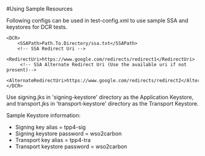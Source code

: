#Using Sample Resources

Following configs can be used in test-config.xml to use sample SSA and keystores for DCR tests.

    <DCR>
        <SSAPath>Path.To.Directory/ssa.txt</SSAPath>
        <!-- SSA Redirect Uri -->
        <RedirectUri>https://www.google.com/redirects/redirect1</RedirectUri>
         <!-- SSA Alternate Redirect Uri (Use the available uri if not present)-->
         <AlternateRedirectUri>https://www.google.com/redirects/redirect2</AlternateRedirectUri>
    </DCR>
    
Use signing.jks in 'signing-keystore' directory as the Application Keystore, and transport.jks in 'transport-keystore' 
directory as the Transport Keystore.

Sample Keystore information:
- Signing key alias = tpp4-sig
- Signing keystore password = wso2carbon
- Transport key alias = tpp4-tra
- Transport keystore password = wso2carbon
